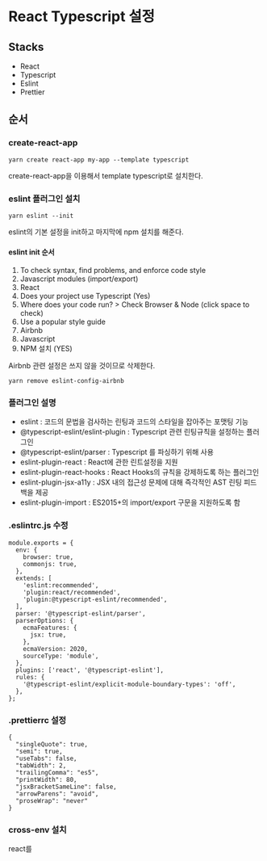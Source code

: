 # React Typescript 설정

## Stacks

* React
* Typescript
* Eslint
* Prettier

## 순서

### create-react-app

```
yarn create react-app my-app --template typescript
```

create-react-app을 이용해서 template typescript로 설치한다.

### eslint 플러그인 설치

```
yarn eslint --init
```

eslint의 기본 설정을 init하고 마지막에 npm 설치를 해준다.

#### eslint init 순서
1. To check syntax, find problems, and enforce code style
2. Javascript modules (import/export)
3. React
4. Does your project use Typescript (Yes)
5. Where does your code run? > Check Browser & Node (click space to check)
6. Use a popular style guide
7. Airbnb
8. Javascript
9. NPM 설치 (YES)

Airbnb 관련 설정은 쓰지 않을 것이므로 삭제한다.

```
yarn remove eslint-config-airbnb
```

### 플러그인 설명

* eslint : 코드의 문법을 검사하는 린팅과 코드의 스타일을 잡아주는 포맷팅 기능
* @typescript-eslint/eslint-plugin : Typescript 관련 린팅규칙을 설정하는 플러그인
* @typescript-eslint/parser : Typescript 를 파싱하기 위해 사용
* eslint-plugin-react : React에 관한 린트설정을 지원
* eslint-plugin-react-hooks : React Hooks의 규칙을 강제하도록 하는 플러그인
* eslint-plugin-jsx-a11y : JSX 내의 접근성 문제에 대해 즉각적인 AST 린팅 피드백을 제공
* eslint-plugin-import : ES2015+의 import/export 구문을 지원하도록 함

### .eslintrc.js 수정

```
module.exports = {
  env: {
    browser: true,
    commonjs: true,
  },
  extends: [
    'eslint:recommended',
    'plugin:react/recommended',
    'plugin:@typescript-eslint/recommended',
  ],
  parser: '@typescript-eslint/parser',
  parserOptions: {
    ecmaFeatures: {
      jsx: true,
    },
    ecmaVersion: 2020,
    sourceType: 'module',
  },
  plugins: ['react', '@typescript-eslint'],
  rules: {
    '@typescript-eslint/explicit-module-boundary-types': 'off',
  },
};

```

### .prettierrc 설정

```
{
  "singleQuote": true,
  "semi": true,
  "useTabs": false,
  "tabWidth": 2,
  "trailingComma": "es5",
  "printWidth": 80,
  "jsxBracketSameLine": false,
  "arrowParens": "avoid",
  "proseWrap": "never"
}
```

### cross-env 설치

react를 
